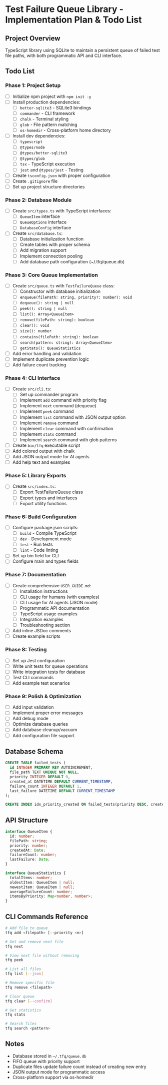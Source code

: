 # Test Failure Queue Library - Implementation Plan & Todo List

## Project Overview
TypeScript library using SQLite to maintain a persistent queue of failed test file paths, with both programmatic API and CLI interface.

## Todo List

### Phase 1: Project Setup
- [ ] Initialize npm project with `npm init -y`
- [ ] Install production dependencies:
  - [ ] `better-sqlite3` - SQLite3 bindings
  - [ ] `commander` - CLI framework
  - [ ] `chalk` - Terminal styling
  - [ ] `glob` - File pattern matching
  - [ ] `os-homedir` - Cross-platform home directory
- [ ] Install dev dependencies:
  - [ ] `typescript`
  - [ ] `@types/node`
  - [ ] `@types/better-sqlite3`
  - [ ] `@types/glob`
  - [ ] `tsx` - TypeScript execution
  - [ ] `jest` and `@types/jest` - Testing
- [ ] Create `tsconfig.json` with proper configuration
- [ ] Create `.gitignore` file
- [ ] Set up project structure directories

### Phase 2: Database Module
- [ ] Create `src/types.ts` with TypeScript interfaces:
  - [ ] `QueueItem` interface
  - [ ] `QueueOptions` interface
  - [ ] `DatabaseConfig` interface
- [ ] Create `src/database.ts`:
  - [ ] Database initialization function
  - [ ] Create tables with proper schema
  - [ ] Add migration support
  - [ ] Implement connection pooling
  - [ ] Add database path configuration (~/.tfq/queue.db)

### Phase 3: Core Queue Implementation
- [ ] Create `src/queue.ts` with `TestFailureQueue` class:
  - [ ] Constructor with database initialization
  - [ ] `enqueue(filePath: string, priority?: number): void`
  - [ ] `dequeue(): string | null`
  - [ ] `peek(): string | null`
  - [ ] `list(): Array<QueueItem>`
  - [ ] `remove(filePath: string): boolean`
  - [ ] `clear(): void`
  - [ ] `size(): number`
  - [ ] `contains(filePath: string): boolean`
  - [ ] `search(pattern: string): Array<QueueItem>`
  - [ ] `getStats(): QueueStatistics`
- [ ] Add error handling and validation
- [ ] Implement duplicate prevention logic
- [ ] Add failure count tracking

### Phase 4: CLI Interface
- [ ] Create `src/cli.ts`:
  - [ ] Set up commander program
  - [ ] Implement `add` command with priority flag
  - [ ] Implement `next` command (dequeue)
  - [ ] Implement `peek` command
  - [ ] Implement `list` command with JSON output option
  - [ ] Implement `remove` command
  - [ ] Implement `clear` command with confirmation
  - [ ] Implement `stats` command
  - [ ] Implement `search` command with glob patterns
- [ ] Create `bin/tfq` executable script
- [ ] Add colored output with chalk
- [ ] Add JSON output mode for AI agents
- [ ] Add help text and examples

### Phase 5: Library Exports
- [ ] Create `src/index.ts`:
  - [ ] Export TestFailureQueue class
  - [ ] Export types and interfaces
  - [ ] Export utility functions

### Phase 6: Build Configuration
- [ ] Configure package.json scripts:
  - [ ] `build` - Compile TypeScript
  - [ ] `dev` - Development mode
  - [ ] `test` - Run tests
  - [ ] `lint` - Code linting
- [ ] Set up bin field for CLI
- [ ] Configure main and types fields

### Phase 7: Documentation
- [ ] Create comprehensive `USER_GUIDE.md`:
  - [ ] Installation instructions
  - [ ] CLI usage for humans (with examples)
  - [ ] CLI usage for AI agents (JSON mode)
  - [ ] Programmatic API documentation
  - [ ] TypeScript usage examples
  - [ ] Integration examples
  - [ ] Troubleshooting section
- [ ] Add inline JSDoc comments
- [ ] Create example scripts

### Phase 8: Testing
- [ ] Set up Jest configuration
- [ ] Write unit tests for queue operations
- [ ] Write integration tests for database
- [ ] Test CLI commands
- [ ] Add example test scenarios

### Phase 9: Polish & Optimization
- [ ] Add input validation
- [ ] Implement proper error messages
- [ ] Add debug mode
- [ ] Optimize database queries
- [ ] Add database cleanup/vacuum
- [ ] Add configuration file support

## Database Schema

```sql
CREATE TABLE failed_tests (
  id INTEGER PRIMARY KEY AUTOINCREMENT,
  file_path TEXT UNIQUE NOT NULL,
  priority INTEGER DEFAULT 0,
  created_at DATETIME DEFAULT CURRENT_TIMESTAMP,
  failure_count INTEGER DEFAULT 1,
  last_failure DATETIME DEFAULT CURRENT_TIMESTAMP
);

CREATE INDEX idx_priority_created ON failed_tests(priority DESC, created_at ASC);
```

## API Structure

```typescript
interface QueueItem {
  id: number;
  filePath: string;
  priority: number;
  createdAt: Date;
  failureCount: number;
  lastFailure: Date;
}

interface QueueStatistics {
  totalItems: number;
  oldestItem: QueueItem | null;
  newestItem: QueueItem | null;
  averageFailureCount: number;
  itemsByPriority: Map<number, number>;
}
```

## CLI Commands Reference

```bash
# Add file to queue
tfq add <filepath> [--priority <n>]

# Get and remove next file
tfq next

# View next file without removing
tfq peek

# List all files
tfq list [--json]

# Remove specific file
tfq remove <filepath>

# Clear queue
tfq clear [--confirm]

# Get statistics
tfq stats

# Search files
tfq search <pattern>
```

## Notes
- Database stored in `~/.tfq/queue.db`
- FIFO queue with priority support
- Duplicate files update failure count instead of creating new entry
- JSON output mode for programmatic access
- Cross-platform support via os-homedir